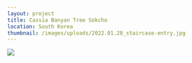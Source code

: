 ```yaml
---
layout: project
title: Cassia Banyan Tree Sokcho
location: South Korea
thumbnail: /images/uploads/2022.01.28_staircase-entry.jpg
---
```

![](/images/uploads/2022.01.28_lobby-updated.png)